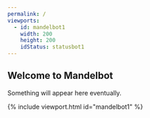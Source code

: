```yaml
---
permalink: /
viewports:
  - id: mandelbot1
    width: 200
    height: 200
    idStatus: statusbot1
---
```


Welcome to Mandelbot
--------------------

Something will appear here eventually.

{% include viewport.html id="mandelbot1" %}
